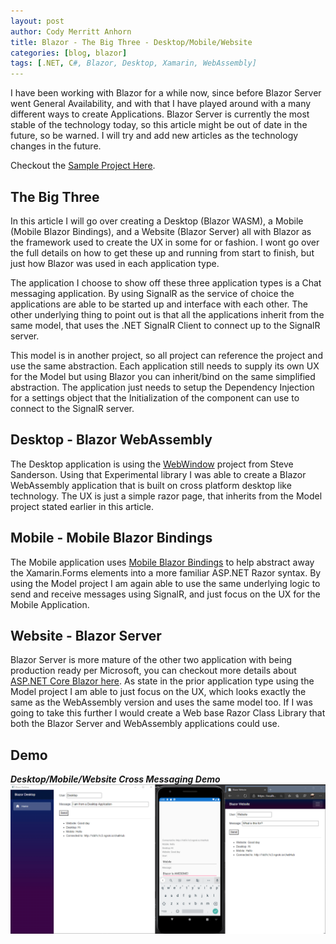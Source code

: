 ```yaml
---
layout: post
author: Cody Merritt Anhorn
title: Blazor - The Big Three - Desktop/Mobile/Website
categories: [blog, blazor]
tags: [.NET, C#, Blazor, Desktop, Xamarin, WebAssembly]
---
```


I have been working with Blazor for a while now, since before Blazor Server went General Availability, and with that I have played around with a many different ways to create Applications. Blazor Server is currently the most stable of the technology today, so this article might be out of date in the future, so be warned. I will try and add new articles as the technology changes in the future.

Checkout the <a href="https://github.com/canhorn/EventHorizon.Blazor.Chat" target="_blank">Sample Project Here</a>.

## The Big Three

In this article I will go over creating a Desktop (Blazor WASM), a Mobile (Mobile Blazor Bindings), and a Website (Blazor Server) all with Blazor as the framework used to create the UX in some for or fashion. I wont go over the full details on how to get these up and running from start to finish, but just how Blazor was used in each application type.

The application I choose to show off these three application types is a Chat messaging application. By using SignalR as the service of choice the applications are able to be started up and interface with each other. The other underlying thing to point out is that all the applications inherit from the same model, that uses the .NET SignalR Client to connect up to the SignalR server.

This model is in another project, so all project can reference the project and use the same abstraction. Each application still needs to supply its own UX for the Model but using Blazor you can inherit/bind on the same simplified abstraction. The application just needs to setup the Dependency Injection for a settings object that the Initialization of the component can use to connect to the SignalR server.

## Desktop - Blazor WebAssembly

The Desktop application is using the <a href="https://github.com/SteveSandersonMS/WebWindow">WebWindow</a> project from Steve Sanderson. Using that Experimental library I was able to create a Blazor WebAssembly application that is built on cross platform desktop like technology. The UX is just a simple razor page, that inherits from the Model project stated earlier in this article.

## Mobile - Mobile Blazor Bindings

The Mobile application uses <a href="https://github.com/xamarin/MobileBlazorBindings">Mobile Blazor Bindings</a> to help abstract away the Xamarin.Forms elements into a more familiar ASP.NET Razor syntax. By using the Model project I am again able to use the same underlying logic to send and receive messages using SignalR, and just focus on the UX for the Mobile Application.

## Website - Blazor Server

Blazor Server is more mature of the other two application with being production ready per Microsoft, you can checkout more details about <a href="https://docs.microsoft.com/en-us/aspnet/core/blazor/?view=aspnetcore-3.1">ASP.NET Core Blazor here</a>. As state in the prior application type using the Model project I am able to just focus on the UX, which looks exactly the same as the WebAssembly version and uses the same model too. If I was going to take this further I would create a Web base Razor Class Library that both the Blazor Server and WebAssembly applications could use.

## Demo

***Desktop/Mobile/Website Cross Messaging Demo***
![Showing how a SignalR Server can be used to create a Chat application between three platform types.](/image/Posts/Blazor/2020-05-12/Desktop-Mobile-Website.gif)